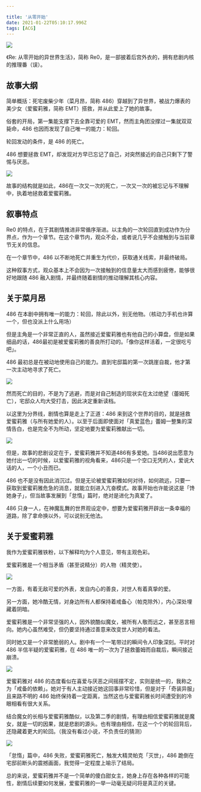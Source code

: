 ```yaml
---

title: '从零开始'
date: 2021-01-22T05:10:17.996Z
tags: [ACG]
---
```


![](https://qdlm.pvp.xoyo.com/e3e847fc2c84d2e59ddf939eb6921d02/c51dda0a29bb4413ab850ac41ef0de72?imageslim)

《Re: 从零开始的异世界生活》，简称 Re0，是一部披着后宫外衣的，拥有悲剧内核的推理番（误）。

<!-- more -->

## 故事大纲

‌简单概括：死宅废柴少年（菜月昂，简称 486）穿越到了异世界，被战力爆表的美少女（爱蜜莉雅，简称 EMT）搭救，并从此爱上了她的故事。

俗套的开局，第一集能支撑下去全靠可爱的 EMT，然而主角团没撑过一集就双双毙命，486 也因而发现了自己唯一的能力：轮回。

轮回发动的条件，是 486 的死亡。

486 想要拯救 EMT，却发现对方早已忘记了自己，对突然接近的自己只剩下了警惕与厌恶。

![](https://qdlm.pvp.xoyo.com/e3e847fc2c84d2e59ddf939eb6921d02/08865067918047f78e7461480a47ea4b?imageslim)

故事的结构就是如此，486在一次又一次的死亡，一次又一次的被忘记与不理解中，执着地拯救着爱蜜莉雅。

## 叙事特点

Re0 的‌特点，在于其剧情推进非常循序渐进。以主角的一次轮回直到成功作为分界点，作为一个章节。在这个章节内，观众不会，或者说几乎不会接触到与当前章节无关的信息。

在一个章节中，486 以不断地死亡并重生为代价，获取通关线索，并最终破局。

这种叙事方式，观众基本上不会因为一次接触到的信息量太大而感到疲倦，能够很好地跟随 486 融入剧情，并最终随着剧情的推动理解其核心内容。

## 关于菜月昂

486 在本剧中拥有唯一的能力：轮回，除此以外，别无他物。（核动力手机也许算一个，但也没派上什么用场）‌

但是主角是一个非常正直的人，虽然接近爱蜜莉雅也有他自己的小算盘，但是如果细品的话，486最初是被爱蜜莉雅的善良所打动的。「像你这样活着，一定很吃亏吧」。

486 最初总是在被动地使用自己的能力。直到宅邸篇的第一次跳崖自裁，他才第一次主动地寻求了死亡。

![](https://qdlm.pvp.xoyo.com/e3e847fc2c84d2e59ddf939eb6921d02/6efc600a79024463a96cc4b8e3ca8ed3?imageslim)

然而死亡的目的，不是为了逃避，而是对自己制造的现状实在太过绝望（蕾姆死亡），宅邸众人均大受打击，因此决定重新读档。

以这里为分界线，剧情也算是走上了正道：486 来到这个世界的目的，就是拯救爱蜜莉雅（与所有她爱的人）。以至于后面即使面对「真爱蓝色」蕾姆一整集的深情告白，也是完全不为所动，坚定地要为爱蜜莉雅献出一切。

![](https://qdlm.pvp.xoyo.com/e3e847fc2c84d2e59ddf939eb6921d02/f04407e1455d403bb37447e42ed8fb0b?imageslim)

但是，故事的悲剧设定在于，爱蜜莉雅并不知道486有多爱她。当486说出愿意为她付出一切的时候，以爱蜜莉雅的视角看来，486只是一个空口无凭的人，爱说大话的人，一个小丑而已。

486 也不是没有因此消沉过。但是无论被爱蜜莉雅如何对待，如何疏远，只要一获取到爱蜜莉雅危急的消息，就能立刻进入亢奋模式。故事开始也许能说这是「馋她身子」，但当故事发展到「怠惰」篇时，绝对是进化为真爱了。

486 只身一人，在神魔乱舞的世界观设定中，想要为爱蜜莉雅开辟出一条幸福的道路，除了拿命换以外，可以说别无他法。

## 关于爱蜜莉雅

‌我作为爱蜜莉雅铁粉，以下解释均为个人意见，带有主观色彩。

爱蜜莉雅是一个相当矛盾（甚至说精分）的人物（精灵使）。

![](https://qdlm.pvp.xoyo.com/e3e847fc2c84d2e59ddf939eb6921d02/8397e14bfe41470c8d4f9de5b1f627ff?imageslim)

一方面，有着无敌可爱的外表，发自内心的善良，对世人有着真挚的爱。

另一方面，她冷酷无情，对身边所有人都保持着戒备心（帕克除外），内心深处埋藏着阴暗。

爱蜜莉雅是一个非常坚强的人，因外貌酷似魔女，被所有人敬而远之，甚至恶言相向。她内心虽然难受，但仍要坚持通过善意来改变世人对她的看法。

同时她又是一个非常脆弱的人。剧中有一个一笔带过的瞬间令人印象深刻。平时对 486 半信半疑的爱蜜莉雅，在 486 唯一的一次为了拯救蕾姆而自裁后，瞬间接近崩溃。

![](https://qdlm.pvp.xoyo.com/e3e847fc2c84d2e59ddf939eb6921d02/563e8fbbf3c84f928ee916d937dc24a3?imageslim)

爱蜜莉雅对 486 的态度看似在喜爱与厌恶之间摇摆不定，实则是统一的，我称之为「戒备的依赖」。她对于有人主动接近她这回事非常珍惜，但是对于「奇装异服」且来路不明的 486 始终保持着一定距离，当然这也与爱蜜莉雅长时间遭受到的冷眼相看有很大关系。

结合魔女的长相与爱蜜莉雅酷似，以及第二季的剧情，有理由相信爱蜜莉雅就是魔女，就是一切的因果，就是悲剧的源头。也有理由相信，在这一个个的轮回背后，还隐藏着更大的轮回。（我没有看过小说，不负责任的猜测）

![](https://qdlm.pvp.xoyo.com/e3e847fc2c84d2e59ddf939eb6921d02/cbbdc11db2b742898415e81b531f652a?imageslim)

「怠惰」篇中，486 失败，爱蜜莉雅死亡，触发大精灵帕克「灭世」，486 跪倒在宅邸前断头的震撼画面，我觉得一定程度上喻示了结局。

总的来说，爱蜜莉雅并不是一个简单的傻白甜女主，她身上存在各种各样的可能性，剧情后续要如何发展，爱蜜莉雅的一举一动毫无疑问将是真正的关键。
